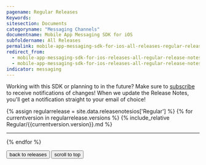 ```yaml
---
pagename: Regular Releases
Keywords:
sitesection: Documents
categoryname: "Messaging Channels"
documentname: Mobile App Messaging SDK for iOS
subfoldername: All Releases
permalink: mobile-app-messaging-sdk-for-ios-all-releases-regular-releases.html
redirect_from:
  - mobile-app-messaging-sdk-for-ios-releases-all-regular-release-notes.html#ios-messaging-sdk---version-410
  - mobile-app-messaging-sdk-for-ios-releases-all-regular-release-notes.html#ios-messaging-sdk---version-400
indicator: messaging
---
```


<div class="notice">Working with this SDK or planning to in the future? Make sure to <a href="https://visualping.io/?url=developers.liveperson.com/mobile-app-messaging-sdk-for-ios-all-releases-regular-releases.html&mode=web&css=post-content">subscribe</a> to receive notifications of changes! When we update the Release Notes, you'll get a notification straight to your email of choice!</div>

{% assign regularrelease = site.data.releasenotesios['Regular'] %}
{% for currentversion in regularrelease.versions %}
{% include_relative Regular/{{currentversion.version}}.md %}
<hr/>
{% endfor %}

<button onclick="location.href='mobile-app-messaging-sdk-for-ios-all-releases.html'" type="button">back to releases</button> <button onclick="window.scrollTo(0, 0);"> scroll to top </button>
